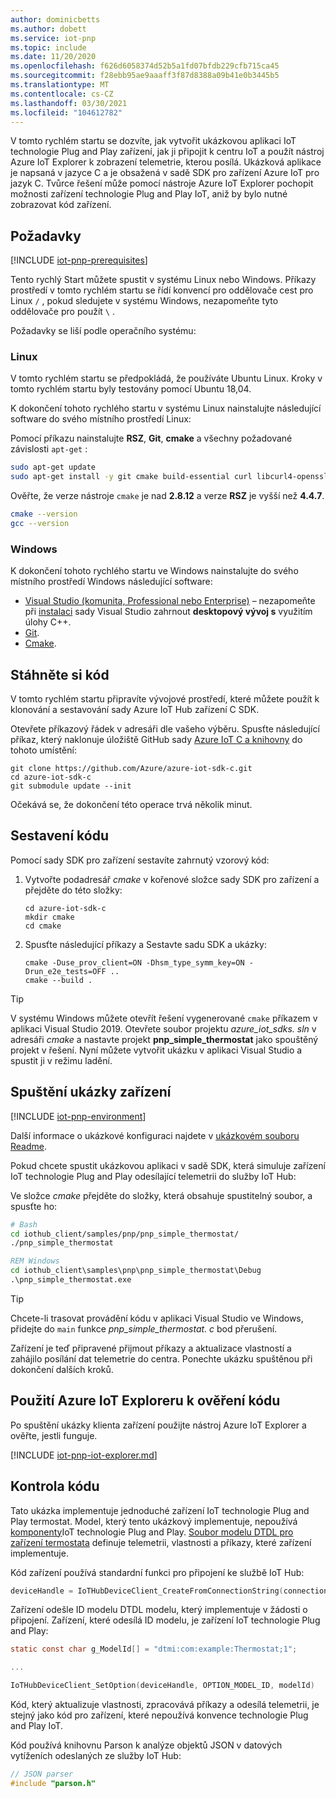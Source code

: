 ```yaml
---
author: dominicbetts
ms.author: dobett
ms.service: iot-pnp
ms.topic: include
ms.date: 11/20/2020
ms.openlocfilehash: f626d6058374d52b5a1fd07bfdb229cfb715ca45
ms.sourcegitcommit: f28ebb95ae9aaaff3f87d8388a09b41e0b3445b5
ms.translationtype: MT
ms.contentlocale: cs-CZ
ms.lasthandoff: 03/30/2021
ms.locfileid: "104612782"
---
```

V tomto rychlém startu se dozvíte, jak vytvořit ukázkovou aplikaci IoT technologie Plug and Play zařízení, jak ji připojit k centru IoT a použít nástroj Azure IoT Explorer k zobrazení telemetrie, kterou posílá. Ukázková aplikace je napsaná v jazyce C a je obsažená v sadě SDK pro zařízení Azure IoT pro jazyk C. Tvůrce řešení může pomocí nástroje Azure IoT Explorer pochopit možnosti zařízení technologie Plug and Play IoT, aniž by bylo nutné zobrazovat kód zařízení.

## <a name="prerequisites"></a>Požadavky

[!INCLUDE [iot-pnp-prerequisites](iot-pnp-prerequisites.md)]

Tento rychlý Start můžete spustit v systému Linux nebo Windows. Příkazy prostředí v tomto rychlém startu se řídí konvencí pro oddělovače cest pro Linux `/` , pokud sledujete v systému Windows, nezapomeňte tyto oddělovače pro použít `\` .

Požadavky se liší podle operačního systému:

### <a name="linux"></a>Linux

V tomto rychlém startu se předpokládá, že používáte Ubuntu Linux. Kroky v tomto rychlém startu byly testovány pomocí Ubuntu 18,04.

K dokončení tohoto rychlého startu v systému Linux nainstalujte následující software do svého místního prostředí Linux:

Pomocí příkazu nainstalujte **RSZ**, **Git**, **cmake** a všechny požadované závislosti `apt-get` :

```sh
sudo apt-get update
sudo apt-get install -y git cmake build-essential curl libcurl4-openssl-dev libssl-dev uuid-dev
```

Ověřte, že verze nástroje `cmake` je nad **2.8.12** a verze **RSZ** je vyšší než **4.4.7**.

```sh
cmake --version
gcc --version
```

### <a name="windows"></a>Windows

K dokončení tohoto rychlého startu ve Windows nainstalujte do svého místního prostředí Windows následující software:

* [Visual Studio (komunita, Professional nebo Enterprise)](https://visualstudio.microsoft.com/downloads/) – nezapomeňte při [instalaci](/cpp/build/vscpp-step-0-installation?preserve-view=true&view=vs-2019) sady Visual Studio zahrnout **desktopový vývoj s** využitím úlohy C++.
* [Git](https://git-scm.com/download/).
* [Cmake](https://cmake.org/download/).

## <a name="download-the-code"></a>Stáhněte si kód

V tomto rychlém startu připravíte vývojové prostředí, které můžete použít k klonování a sestavování sady Azure IoT Hub zařízení C SDK.

Otevřete příkazový řádek v adresáři dle vašeho výběru. Spusťte následující příkaz, který naklonuje úložiště GitHub sady [Azure IoT C a knihovny](https://github.com/Azure/azure-iot-sdk-c) do tohoto umístění:

```cmd\bash
git clone https://github.com/Azure/azure-iot-sdk-c.git
cd azure-iot-sdk-c
git submodule update --init
```

Očekává se, že dokončení této operace trvá několik minut.

## <a name="build-the-code"></a>Sestavení kódu

Pomocí sady SDK pro zařízení sestavíte zahrnutý vzorový kód:

1. Vytvořte podadresář _cmake_ v kořenové složce sady SDK pro zařízení a přejděte do této složky:

    ```cmd\bash
    cd azure-iot-sdk-c
    mkdir cmake
    cd cmake
    ```

1. Spusťte následující příkazy a Sestavte sadu SDK a ukázky:

    ```cmd\bash
    cmake -Duse_prov_client=ON -Dhsm_type_symm_key=ON -Drun_e2e_tests=OFF ..
    cmake --build .
    ```

> [!TIP]
> V systému Windows můžete otevřít řešení vygenerované `cmake` příkazem v aplikaci Visual Studio 2019. Otevřete soubor projektu *azure_iot_sdks. sln* v adresáři _cmake_ a nastavte projekt **pnp_simple_thermostat** jako spouštěný projekt v řešení. Nyní můžete vytvořit ukázku v aplikaci Visual Studio a spustit ji v režimu ladění.

## <a name="run-the-device-sample"></a>Spuštění ukázky zařízení

[!INCLUDE [iot-pnp-environment](iot-pnp-environment.md)]

Další informace o ukázkové konfiguraci najdete v [ukázkovém souboru Readme](https://github.com/Azure/azure-iot-sdk-c/blob/master/iothub_client/samples/pnp/readme.md).

Pokud chcete spustit ukázkovou aplikaci v sadě SDK, která simuluje zařízení IoT technologie Plug and Play odesílající telemetrii do služby IoT Hub:

Ve složce _cmake_ přejděte do složky, která obsahuje spustitelný soubor, a spusťte ho:

```bash
# Bash
cd iothub_client/samples/pnp/pnp_simple_thermostat/
./pnp_simple_thermostat
```

```cmd
REM Windows
cd iothub_client\samples\pnp\pnp_simple_thermostat\Debug
.\pnp_simple_thermostat.exe
```

> [!TIP]
> Chcete-li trasovat provádění kódu v aplikaci Visual Studio ve Windows, přidejte do `main` funkce _pnp_simple_thermostat. c_ bod přerušení.

Zařízení je teď připravené přijmout příkazy a aktualizace vlastností a zahájilo posílání dat telemetrie do centra. Ponechte ukázku spuštěnou při dokončení dalších kroků.

## <a name="use-azure-iot-explorer-to-validate-the-code"></a>Použití Azure IoT Exploreru k ověření kódu

Po spuštění ukázky klienta zařízení použijte nástroj Azure IoT Explorer a ověřte, jestli funguje.

[!INCLUDE [iot-pnp-iot-explorer.md](iot-pnp-iot-explorer.md)]

## <a name="review-the-code"></a>Kontrola kódu

Tato ukázka implementuje jednoduché zařízení IoT technologie Plug and Play termostat. Model, který tento ukázkový implementuje, nepoužívá [komponenty](../articles/iot-pnp/concepts-modeling-guide.md)IoT technologie Plug and Play. [Soubor modelu DTDL pro zařízení termostata](https://github.com/Azure/opendigitaltwins-dtdl/blob/master/DTDL/v2/samples/Thermostat.json) definuje telemetrii, vlastnosti a příkazy, které zařízení implementuje.

Kód zařízení používá standardní funkci pro připojení ke službě IoT Hub:

```c
deviceHandle = IoTHubDeviceClient_CreateFromConnectionString(connectionString, MQTT_Protocol)
```

Zařízení odešle ID modelu DTDL modelu, který implementuje v žádosti o připojení. Zařízení, které odesílá ID modelu, je zařízení IoT technologie Plug and Play:

```c
static const char g_ModelId[] = "dtmi:com:example:Thermostat;1";

...

IoTHubDeviceClient_SetOption(deviceHandle, OPTION_MODEL_ID, modelId)
```

Kód, který aktualizuje vlastnosti, zpracovává příkazy a odesílá telemetrii, je stejný jako kód pro zařízení, které nepoužívá konvence technologie Plug and Play IoT.

Kód používá knihovnu Parson k analýze objektů JSON v datových vytíženích odeslaných ze služby IoT Hub:

```c
// JSON parser
#include "parson.h"
```
